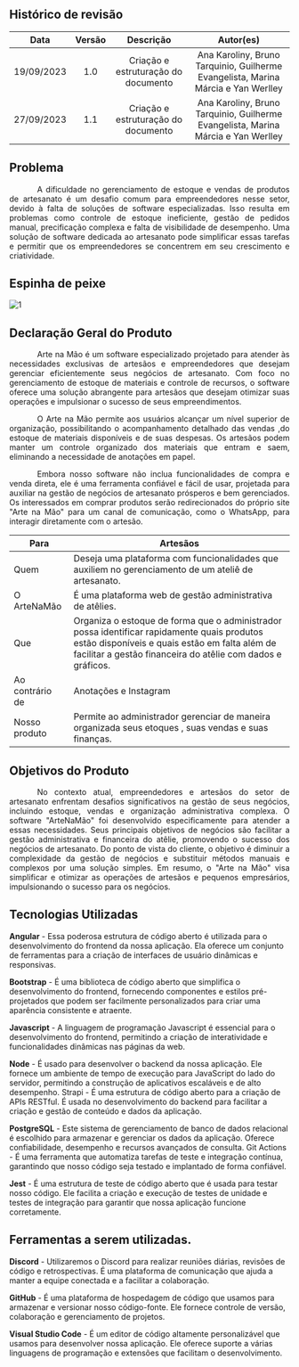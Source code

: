 ## Histórico de revisão

|    Data    | Versão |              Descrição              |  Autor(es)  |
| :--------: | :----: | :---------------------------------: | :---------: |
| 19/09/2023 |  1.0   | Criação e estruturação do documento | Ana Karoliny, Bruno Tarquinio, Guilherme Evangelista, Marina Márcia e Yan Werlley|
| 27/09/2023 |  1.1   | Criação e estruturação do documento | Ana Karoliny, Bruno Tarquinio, Guilherme Evangelista, Marina Márcia e Yan Werlley|

## Problema

<p style="text-indent: 50px;text-align: justify;">
    A dificuldade no gerenciamento de estoque e vendas de produtos de artesanato é um desafio comum para empreendedores nesse setor, devido à falta de soluções de software especializadas. Isso resulta em problemas como controle de estoque ineficiente, gestão de pedidos manual, precificação complexa e falta de visibilidade de desempenho. Uma solução de software dedicada ao artesanato pode simplificar essas tarefas e permitir que os empreendedores se concentrem em seu crescimento e criatividade.
</p>

## Espinha de peixe
![1](https://user-images.githubusercontent.com/78980848/271138743-93e0d247-67b3-4555-b882-b4e5212f37f7.jpeg)


## Declaração Geral do Produto

<p style="text-indent: 50px;text-align: justify;">
Arte na Mão é um software especializado projetado para atender às necessidades exclusivas de artesãos e empreendedores que desejam gerenciar eficientemente seus negócios de artesanato. Com foco no gerenciamento de estoque de materiais e controle de recursos, o software oferece uma solução abrangente para artesãos que desejam otimizar suas operações e impulsionar o sucesso de seus empreendimentos.
</p>
<p style="text-indent: 50px;text-align: justify;">
O Arte na Mão permite aos usuários alcançar um nível superior de organização, possibilitando o acompanhamento detalhado das vendas ,do estoque de materiais disponíveis e de suas despesas. Os artesãos podem manter um controle organizado dos materiais que entram e saem, eliminando a necessidade de anotações em papel.</p>
<p style="text-indent: 50px;text-align: justify;">
Embora nosso software não inclua funcionalidades de compra e venda direta, ele é uma ferramenta confiável e fácil de usar, projetada para auxiliar na gestão de negócios de artesanato prósperos e bem gerenciados. Os interessados em comprar produtos serão redirecionados do próprio site "Arte na Mão" para um canal de comunicação, como o WhatsApp, para interagir diretamente com o artesão.
</p>

| Para                  | Artesãos                                                                                                         |
| --------------------- | --------------------------------------------------------------------------------------------------------------------------- |
| Quem                  | Deseja uma plataforma com funcionalidades que auxiliem no gerenciamento de um ateliê de artesanato.       |
| O ArteNaMão |É uma plataforma web de gestão administrativa de atêlies.                                                                             |
| Que                   | Organiza o estoque de forma que o administrador possa identificar rapidamente quais produtos estão disponíveis e quais estão em falta além de facilitar a gestão financeira do atêlie com dados e gráficos.                                  |
| Ao contrário de      | Anotações e Instagram                                                                                                                      |
| Nosso produto         | Permite ao administrador gerenciar de maneira organizada seus etoques , suas vendas e suas finanças.  |

## Objetivos do Produto
<p style="text-indent: 50px;text-align: justify;">
No contexto atual, empreendedores e artesãos do setor de artesanato enfrentam desafios significativos na gestão de seus negócios, incluindo estoque, vendas e organização administrativa complexa. O software "ArteNaMão" foi desenvolvido especificamente para atender a essas necessidades. Seus principais objetivos de negócios são facilitar a gestão administrativa e financeira do atêlie, promovendo o sucesso dos negócios de artesanato. Do ponto de vista do cliente, o objetivo é diminuir a complexidade da gestão de negócios e  substituir métodos manuais e complexos por uma solução simples. Em resumo, o "Arte na Mão" visa simplificar e otimizar as operações de artesãos e pequenos empresários, impulsionando o sucesso para os negócios.
</p>

## Tecnologias Utilizadas

**Angular** - Essa poderosa estrutura de código aberto é utilizada para o desenvolvimento do frontend da nossa aplicação. Ela oferece um conjunto de ferramentas para a criação de interfaces de usuário dinâmicas e responsivas.

**Bootstrap** - É uma biblioteca de código aberto que simplifica o desenvolvimento do frontend, fornecendo componentes e estilos pré-projetados que podem ser facilmente personalizados para criar uma aparência consistente e atraente.

**Javascript** - A linguagem de programação Javascript é essencial para o desenvolvimento do frontend, permitindo a criação de interatividade e funcionalidades dinâmicas nas páginas da web.

**Node** - É usado para desenvolver o backend da nossa aplicação. Ele fornece um ambiente de tempo de execução para JavaScript do lado do servidor, permitindo a construção de aplicativos escaláveis e de alto desempenho.
Strapi - É uma estrutura de código aberto para a criação de APIs RESTful. É usada no desenvolvimento do backend para facilitar a criação e gestão de conteúdo e dados da aplicação.

**PostgreSQL** - Este sistema de gerenciamento de banco de dados relacional é escolhido para armazenar e gerenciar os dados da aplicação. Oferece confiabilidade, desempenho e recursos avançados de consulta.
Git Actions - É uma ferramenta que automatiza tarefas de teste e integração contínua, garantindo que nosso código seja testado e implantado de forma confiável.

**Jest** - É uma estrutura de teste de código aberto que é usada para testar nosso código. Ele facilita a criação e execução de testes de unidade e testes de integração para garantir que nossa aplicação funcione corretamente.


## Ferramentas a serem utilizadas.

**Discord** - Utilizaremos o Discord para realizar reuniões diárias, revisões de código e retrospectivas. É uma plataforma de comunicação que ajuda a manter a equipe conectada e a facilitar a colaboração.

**GitHub** - É uma plataforma de hospedagem de código que usamos para armazenar e versionar nosso código-fonte. Ele fornece controle de versão, colaboração e gerenciamento de projetos.

**Visual Studio Code** - É um editor de código altamente personalizável que usamos para desenvolver nossa aplicação. Ele oferece suporte a várias linguagens de programação e extensões que facilitam o desenvolvimento.
